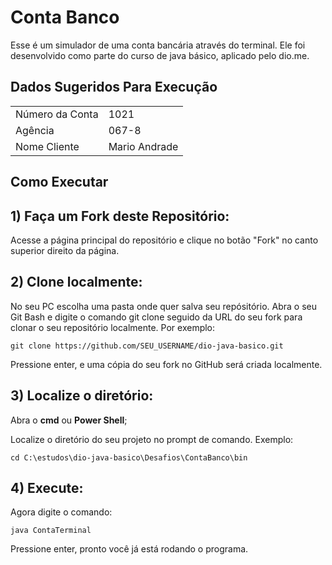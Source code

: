 # Conta Banco

Esse é um simulador de uma conta bancária através do terminal. Ele foi desenvolvido como parte do curso de java básico, aplicado pelo dio.me.

## Dados Sugeridos Para Execução
|                 |               |
| --------------- | ------------- |
| Número da Conta | 1021          | 
| Agência         | 067-8         |
| Nome Cliente    | Mario Andrade |

## Como Executar

## 1) Faça um Fork deste Repositório:

Acesse a página principal do repositório e clique no botão "Fork" no canto superior direito da página.

## 2) Clone localmente:

No seu PC escolha uma pasta onde quer salva seu repósitório. Abra o seu Git Bash e digite o comando git clone seguido da URL do seu fork para clonar o seu repositório localmente. Por exemplo:

```
git clone https://github.com/SEU_USERNAME/dio-java-basico.git
```
Pressione enter, e uma cópia do seu fork no GitHub será criada localmente.

## 3) Localize o diretório:
Abra o **cmd** ou **Power Shell**;

Localize o diretório do seu projeto no prompt de comando. Exemplo:
```
cd C:\estudos\dio-java-basico\Desafios\ContaBanco\bin
```

## 4) Execute:
Agora digite o comando:
```
java ContaTerminal
```
Pressione enter, pronto você já está rodando o programa.


